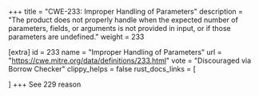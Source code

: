 +++
title = "CWE-233: Improper Handling of Parameters"
description	= "The product does not properly handle when the expected number of parameters, fields, or arguments is not provided in input, or if those parameters are undefined."
weight = 233

[extra]
id = 233
name = "Improper Handling of Parameters"
url = "https://cwe.mitre.org/data/definitions/233.html"
vote = "Discouraged via Borrow Checker"
clippy_helps = false
rust_docs_links = [
	
]
+++
See 229 reason
